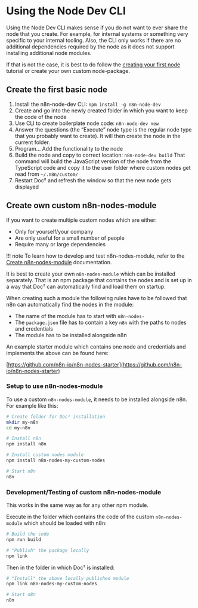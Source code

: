 # Using the Node Dev CLI

Using the Node Dev CLI makes sense if you do not want to ever share the node that you create. For example, for internal systems or something very specific to your internal tooling. Also, the CLI only works if there are no additional dependencies required by the node as it does not support installing additional node modules.

If that is not the case, it is best to do follow the [creating your first node](/workflow/integrations/creating-nodes/code/create-first-node/) tutorial or create your own custom node-package.

## Create the first basic node

 1. Install the n8n-node-dev CLI: `npm install -g n8n-node-dev`
 1. Create and go into the newly created folder in which you want to keep the code of the node
 1. Use CLI to create boilerplate node code: `n8n-node-dev new`
 1. Answer the questions (the “Execute” node type is the regular node type that you probably want to create).
    It will then create the node in the current folder.
 1. Program… Add the functionality to the node
 1. Build the node and copy to correct location: `n8n-node-dev build`
    That command will build the JavaScript version of the node from the TypeScript code and copy it to the user folder where custom nodes get read from `~/.n8n/custom/`
 1. Restart Doc² and refresh the window so that the new node gets displayed


## Create own custom n8n-nodes-module

If you want to create multiple custom nodes which are either:

  - Only for yourself/your company
  - Are only useful for a small number of people
  - Require many or large dependencies

!!! note
    To learn how to develop and test n8n-nodes-module, refer to the [Create n8n-nodes-module](/workflow/integrations/creating-nodes/code/create-n8n-nodes-module/) documentation.


It is best to create your own `n8n-nodes-module` which can be installed separately.
That is an npm package that contains the nodes and is set up in a way
that Doc² can automatically find and load them on startup.

When creating such a module the following rules have to be followed that n8n
can automatically find the nodes in the module:

  - The name of the module has to start with `n8n-nodes-`
  - The `package.json` file has to contain a key `n8n` with the paths to nodes and credentials
  - The module has to be installed alongside n8n

An example starter module which contains one node and credentials and implements
the above can be found here:

[https://github.com/n8n-io/n8n-nodes-starter](https://github.com/n8n-io/n8n-nodes-starter)


### Setup to use n8n-nodes-module

To use a custom `n8n-nodes-module`, it needs to be installed alongside n8n.
For example like this:

```bash
# Create folder for Doc² installation
mkdir my-n8n
cd my-n8n

# Install n8n
npm install n8n

# Install custom nodes module
npm install n8n-nodes-my-custom-nodes

# Start n8n
n8n
```


### Development/Testing of custom n8n-nodes-module

This works in the same way as for any other npm module.

Execute in the folder which contains the code of the custom `n8n-nodes-module`
which should be loaded with n8n:

```bash
# Build the code
npm run build

# "Publish" the package locally
npm link
```

Then in the folder in which Doc² is installed:

```bash
# "Install" the above locally published module
npm link n8n-nodes-my-custom-nodes

# Start n8n
n8n
```
